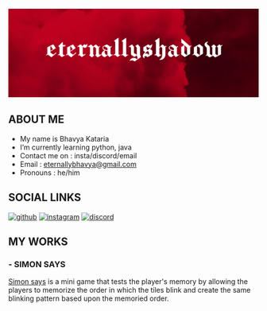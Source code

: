 ![developer](https://github.com/eternallyshadow/eternallyshadow/blob/main/static.png)

## ABOUT ME
-  My name is Bhavya Kataria
-  I’m currently learning python, java
-  Contact me on : insta/discord/email
-  Email : eternallybhavya@gmail.com
-  Pronouns : he/him

## SOCIAL LINKS
[<img src='https://cdn.jsdelivr.net/npm/simple-icons@3.0.1/icons/github.svg' alt='github' height='40'>](https://github.com/eternallyshadow)
[<img src='https://cdn.jsdelivr.net/npm/simple-icons@3.0.1/icons/instagram.svg' alt='instagram' height='40'>](https://www.instagram.com/eternallyshadow/)
[<img src='https://cdn.jsdelivr.net/npm/simple-icons@3.0.1/icons/discord.svg' alt='discord' height='40'>](https://discord.gg/kkq5F6jC5e) 

## MY WORKS 
### -  SIMON SAYS
  [Simon says](https://github.com/eternallyshadow/simon-says) is a mini game that tests the player's 
  memory by allowing the players to memorize the order in which 
  the tiles blink and create the same blinking pattern 
  based upon the memoried order.
